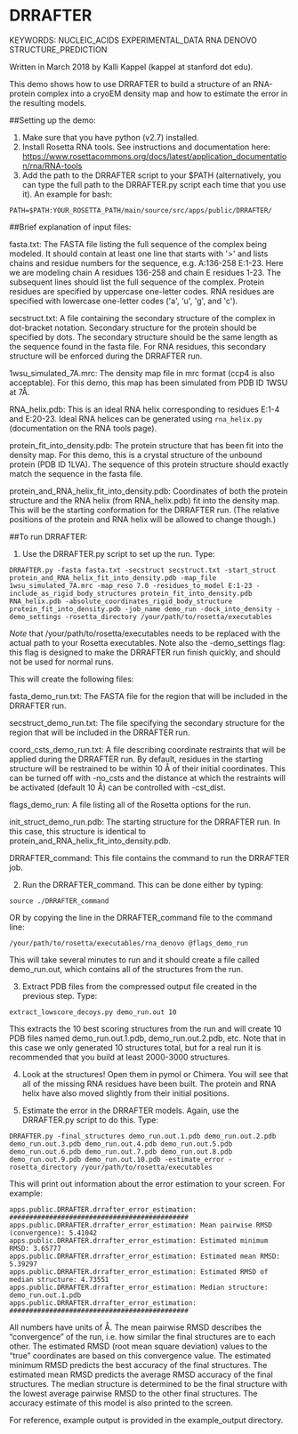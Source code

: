DRRAFTER 
=====================================================================================

KEYWORDS: NUCLEIC_ACIDS EXPERIMENTAL_DATA RNA DENOVO STRUCTURE_PREDICTION  

Written in March 2018 by Kalli Kappel (kappel at stanford dot edu).  

This demo shows how to use DRRAFTER to build a structure of an RNA-protein complex into a cryoEM density map and how to estimate the error in the resulting models.  


##Setting up the demo:  

1. Make sure that you have python (v2.7) installed.
2. Install Rosetta RNA tools. See instructions and documentation here: https://www.rosettacommons.org/docs/latest/application_documentation/rna/RNA-tools
3. Add the path to the DRRAFTER script to your $PATH (alternatively, you can type the full path to the DRRAFTER.py script each time that you use it). An example for bash:
```
PATH=$PATH:YOUR_ROSETTA_PATH/main/source/src/apps/public/DRRAFTER/
```

##Brief explanation of input files:  

fasta.txt: The FASTA file listing the full sequence of the complex being modeled. It should contain at least one line that starts with '>' and lists chains and residue numbers for the sequence, e.g. A:136-258 E:1-23. Here we are modeling chain A residues 136-258 and chain E residues 1-23. The subsequent lines should list the full sequence of the complex. Protein residues are specified by uppercase one-letter codes. RNA residues are specified with lowercase one-letter codes ('a', 'u', 'g', and 'c').  

secstruct.txt: A file containing the secondary structure of the complex in dot-bracket notation. Secondary structure for the protein should be specified by dots. The secondary structure should be the same length as the sequence found in the fasta file. For RNA residues, this secondary structure will be enforced during the DRRAFTER run.  

1wsu_simulated_7A.mrc: The density map file in mrc format (ccp4 is also acceptable). For this demo, this map has been simulated from PDB ID 1WSU at 7Å.   

RNA_helix.pdb: This is an ideal RNA helix corresponding to residues E:1-4 and E:20-23. Ideal RNA helices can be generated using `rna_helix.py` (documentation on the RNA tools page).  

protein_fit_into_density.pdb: The protein structure that has been fit into the density map. For this demo, this is a crystal structure of the unbound protein (PDB ID 1LVA). The sequence of this protein structure should exactly match the sequence in the fasta file.  

protein_and_RNA_helix_fit_into_density.pdb: Coordinates of both the protein structure and the RNA helix (from RNA_helix.pdb) fit into the density map. This will be the starting conformation for the DRRAFTER run. (The relative positions of the protein and RNA helix will be allowed to change though.)  


##To run DRRAFTER:

1. Use the DRRAFTER.py script to set up the run. Type:  
```
DRRAFTER.py -fasta fasta.txt -secstruct secstruct.txt -start_struct protein_and_RNA_helix_fit_into_density.pdb -map_file 1wsu_simulated_7A.mrc -map_reso 7.0 -residues_to_model E:1-23 -include_as_rigid_body_structures protein_fit_into_density.pdb RNA_helix.pdb -absolute_coordinates_rigid_body_structure protein_fit_into_density.pdb -job_name demo_run -dock_into_density -demo_settings -rosetta_directory /your/path/to/rosetta/executables
```

*Note* that /your/path/to/rosetta/executables needs to be replaced with the actual path to your Rosetta executables. Note also the -demo_settings flag: this flag is designed to make the DRRAFTER run finish quickly, and should not be used for normal runs.  

This will create the following files:  

fasta_demo_run.txt: The FASTA file for the region that will be included in the DRRAFTER run.   

secstruct_demo_run.txt: The file specifying the secondary structure for the region that will be included in the DRRAFTER run.  

coord_csts_demo_run.txt: A file describing coordinate restraints that will be applied during the DRRAFTER run. By default, residues in the starting structure will be restrained to be within 10 Å of their initial coordinates. This can be turned off with -no_csts and the distance at which the restraints will be activated (default 10 Å) can be controlled with -cst_dist.   

flags_demo_run: A file listing all of the Rosetta options for the run.  

init_struct_demo_run.pdb: The starting structure for the DRRAFTER run. In this case, this structure is identical to protein_and_RNA_helix_fit_into_density.pdb.  

DRRAFTER_command: This file contains the command to run the DRRAFTER job.  

2. Run the DRRAFTER_command. This can be done either by typing:  

```
source ./DRRAFTER_command
```

OR by copying the line in the DRRAFTER_command file to the command line:

```
/your/path/to/rosetta/executables/rna_denovo @flags_demo_run
```

This will take several minutes to run and it should create a file called demo_run.out, which contains all of the structures from the run.

3. Extract PDB files from the compressed output file created in the previous step. Type:  

```
extract_lowscore_decoys.py demo_run.out 10
```

This extracts the 10 best scoring structures from the run and will create 10 PDB files named demo_run.out.1.pdb, demo_run.out.2.pdb, etc. Note that in this case we only generated 10 structures total, but for a real run it is recommended that you build at least 2000-3000 structures.  

4. Look at the structures! Open them in pymol or Chimera. You will see that all of the missing RNA residues have been built. The protein and RNA helix have also moved slightly from their initial positions.  

5. Estimate the error in the DRRAFTER models. Again, use the DRRAFTER.py script to do this. Type:  

```
DRRAFTER.py -final_structures demo_run.out.1.pdb demo_run.out.2.pdb demo_run.out.3.pdb demo_run.out.4.pdb demo_run.out.5.pdb demo_run.out.6.pdb demo_run.out.7.pdb demo_run.out.8.pdb demo_run.out.9.pdb demo_run.out.10.pdb -estimate_error -rosetta_directory /your/path/to/rosetta/executables
```

This will print out information about the error estimation to your screen. For example:  

```
apps.public.DRRAFTER.drrafter_error_estimation: #############################################
apps.public.DRRAFTER.drrafter_error_estimation: Mean pairwise RMSD (convergence): 5.41042
apps.public.DRRAFTER.drrafter_error_estimation: Estimated minimum RMSD: 3.65777
apps.public.DRRAFTER.drrafter_error_estimation: Estimated mean RMSD: 5.39297
apps.public.DRRAFTER.drrafter_error_estimation: Estimated RMSD of median structure: 4.73551
apps.public.DRRAFTER.drrafter_error_estimation: Median structure: demo_run.out.1.pdb
apps.public.DRRAFTER.drrafter_error_estimation: #############################################
```

All numbers have units of Å. The mean pairwise RMSD describes the “convergence” of the run, i.e. how similar the final structures are to each other. The estimated RMSD (root mean square deviation) values to the “true” coordinates are based on this convergence value. The estimated minimum RMSD predicts the best accuracy of the final structures. The estimated mean RMSD predicts the average RMSD accuracy of the final structures. The median structure is determined to be the final structure with the lowest average pairwise RMSD to the other final structures. The accuracy estimate of this model is also printed to the screen.  

For reference, example output is provided in the example_output directory.   

